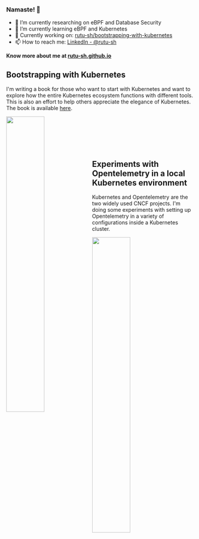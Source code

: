 ### Namaste! :pray:


- 🔭 I’m currently researching on eBPF and Database Security
- 🌱 I’m currently learning eBPF and Kubernetes
- 📑 Currently working on: [rutu-sh/bootstrapping-with-kubernetes](https://github.com/rutu-sh/bootstrapping-with-kubernetes)
- 📫 How to reach me: [LinkedIn - @rutu-sh](https://www.linkedin.com/in/rutu-sh/)

**Know more about me at [rutu-sh.github.io](https://rutu-sh.github.io/)**

## Bootstrapping with Kubernetes

I'm writing a book for those who want to start with Kubernetes and want to explore how the entire Kubernetes ecosystem functions with different tools. This is also an effort to help others appreciate the elegance of Kubernetes. The book is available [here](https://rutu-sh.github.io/bootstrapping-with-kubernetes/).

<div width="100%" align="center"><a href="https://github.com/rutu-sh/bootstrapping-with-kubernetes" align="left"><img align="left" width="45%" src="https://github-readme-stats.vercel.app/api/pin/?username=rutu-sh&repo=bootstrapping-with-kubernetes&title_color=ffffff&text_color=ffffff&icon_color=0891b2&bg_color=000000&hide_border=true&locale=en" /></a></div><br /><br /><br /><br /><br />

## Experiments with Opentelemetry in a local Kubernetes environment
Kubernetes and Opentelemetry are the two widely used CNCF projects. I'm doing some experiments with setting up Opentelemetry in a variety of configurations inside a Kubernetes cluster. 

<div width="100%" align="center"><a href="https://github.com/rutu-sh/otel-k8s-experiments" align="left"><img align="left" width="45%" src="https://github-readme-stats.vercel.app/api/pin/?username=rutu-sh&repo=otel-k8s-experiments&title_color=ffffff&text_color=ffffff&icon_color=0891b2&bg_color=000000&hide_border=true&locale=en" /></a></div><br /><br /><br /><br /><br /><br /><br />
